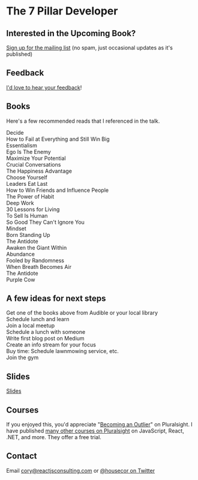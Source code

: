 # The 7 Pillar Developer

## Interested in the Upcoming Book?

[Sign up for the mailing list](http://bit.ly/7pillardev) (no spam, just occasional updates as it's published)

## Feedback

[I'd love to hear your feedback](http://bit.ly/7pillardev)!

## Books

Here's a few recommended reads that I referenced in the talk.

Decide   
How to Fail at Everything and Still Win Big  
Essentialism  
Ego Is The Enemy  
Maximize Your Potential  
Crucial Conversations  
The Happiness Advantage  
Choose Yourself   
Leaders Eat Last  
How to Win Friends and Influence People  
The Power of Habit  
Deep Work  
30 Lessons for Living   
To Sell Is Human  
So Good They Can't Ignore You  
Mindset   
Born Standing Up  
The Antidote  
Awaken the Giant Within  
Abundance   
Fooled by Randomness   
When Breath Becomes Air  
The Antidote   
Purple Cow

## A few ideas for next steps

Get one of the books above from Audible or your local library  
Schedule lunch and learn  
Join a local meetup  
Schedule a lunch with someone  
Write first blog post on Medium  
Create an info stream for your focus  
Buy time: Schedule lawnmowing service, etc.  
Join the gym  

## Slides

[Slides](https://www.dropbox.com/s/g9iffkcv8rkj95q/The%207%20Pillar%20Developer.pptx?dl=0)

## Courses

If you enjoyed this, you'd appreciate "[Becoming an Outlier](https://app.pluralsight.com/library/courses/career-reboot-for-developer-mind)" on Pluralsight. I have published [many other courses on Pluralsight](https://app.pluralsight.com/profile/author/cory-house) on JavaScript, React, .NET, and more. They offer a free trial.

## Contact

Email cory@reactjsconsulting.com or [@housecor on Twitter](http://twitter.com/housecor)


